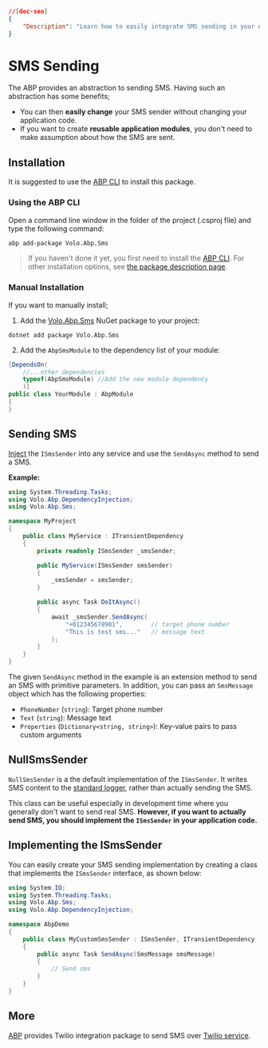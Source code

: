 ```json
//[doc-seo]
{
    "Description": "Learn how to easily integrate SMS sending in your ABP applications with flexible options for changing SMS providers and creating reusable modules."
}
```

# SMS Sending

The ABP provides an abstraction to sending SMS. Having such an abstraction has some benefits;

- You can then **easily change** your SMS sender without changing your application code.
- If you want to create **reusable application modules**, you don't need to make assumption about how the SMS are sent.

## Installation

It is suggested to use the [ABP CLI](../../cli) to install this package.

### Using the ABP CLI

Open a command line window in the folder of the project (.csproj file) and type the following command:

```bash
abp add-package Volo.Abp.Sms
```

> If you haven't done it yet, you first need to install the [ABP CLI](../../cli). For other installation options, see [the package description page](https://abp.io/package-detail/Volo.Abp.Sms).

### Manual Installation

If you want to manually install;

1. Add the [Volo.Abp.Sms](https://www.nuget.org/packages/Volo.Abp.Sms) NuGet package to your project:

```
dotnet add package Volo.Abp.Sms
```

2. Add the `AbpSmsModule` to the dependency list of your module:

```csharp
[DependsOn(
    //...other dependencies
    typeof(AbpSmsModule) //Add the new module dependency
    )]
public class YourModule : AbpModule
{
}
```

## Sending SMS

[Inject](../fundamentals/dependency-injection.md) the `ISmsSender` into any service and use the `SendAsync` method to send a SMS.

**Example:**

```csharp
using System.Threading.Tasks;
using Volo.Abp.DependencyInjection;
using Volo.Abp.Sms;

namespace MyProject
{
    public class MyService : ITransientDependency
    {
        private readonly ISmsSender _smsSender;

        public MyService(ISmsSender smsSender)
        {
            _smsSender = smsSender;
        }

        public async Task DoItAsync()
        {
            await _smsSender.SendAsync(
                "+012345678901",        // target phone number
                "This is test sms..."   // message text
            );
        }
    }
}
```

The given `SendAsync` method in the example is an extension method to send an SMS with primitive parameters. In addition, you can pass an `SmsMessage` object which has the following properties:

- `PhoneNumber` (`string`): Target phone number
- `Text` (`string`): Message text
- `Properties` (`Dictionary<string, string>`): Key-value pairs to pass custom arguments

## NullSmsSender

`NullSmsSender` is a the default implementation of the `ISmsSender`. It writes SMS content to the [standard logger](../fundamentals/logging.md), rather than actually sending the SMS.

This class can be useful especially in development time where you generally don't want to send real SMS. **However, if you want to actually send SMS, you should implement the `ISmsSender` in your application code.**

## Implementing the ISmsSender

You can easily create your SMS sending implementation by creating a class that implements the `ISmsSender` interface, as shown below:

```csharp
using System.IO;
using System.Threading.Tasks;
using Volo.Abp.Sms;
using Volo.Abp.DependencyInjection;

namespace AbpDemo
{
    public class MyCustomSmsSender : ISmsSender, ITransientDependency
    {
        public async Task SendAsync(SmsMessage smsMessage)
        {
            // Send sms
        }
    }
}
```

## More

[ABP](https://abp.io/) provides Twilio integration package to send SMS over [Twilio service](https://abp.io/docs/latest/modules/twilio-sms).
